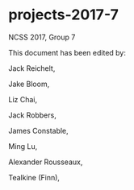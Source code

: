 # projects-2017-7
NCSS 2017, Group 7

This document has been edited by:

Jack Reichelt,

Jake Bloom,

Liz Chai,

Jack Robbers,

James Constable,

Ming Lu,

Alexander Rousseaux,

Tealkine (Finn),
